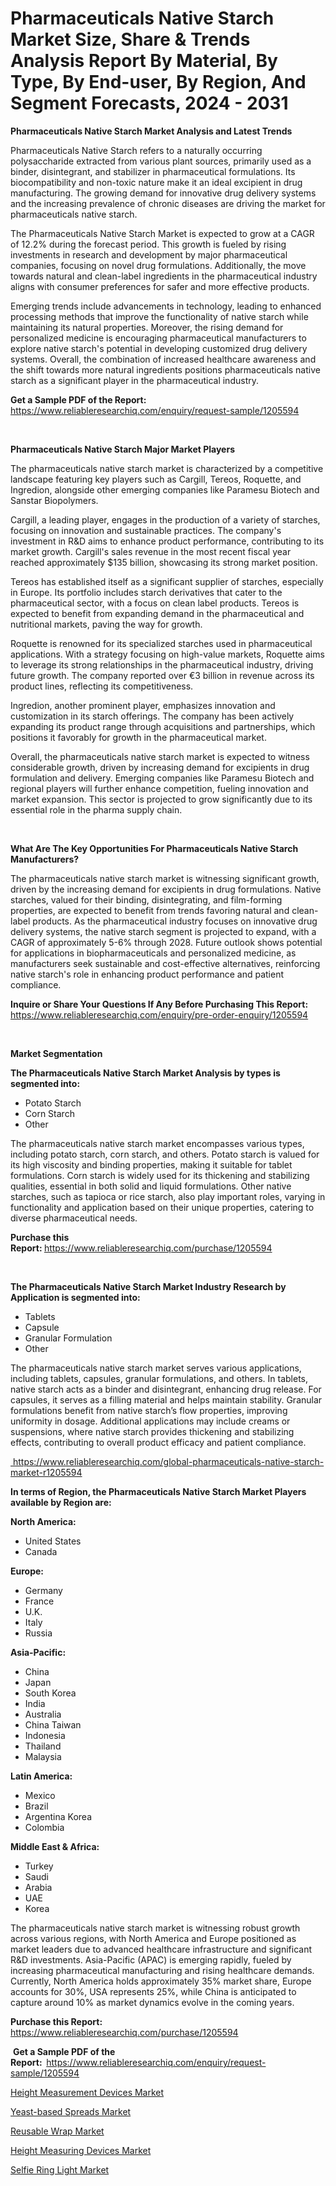 <p><h1>Pharmaceuticals Native Starch Market Size, Share & Trends Analysis Report By Material, By Type, By End-user, By Region, And Segment Forecasts, 2024 - 2031</h1></p><p><strong>Pharmaceuticals Native Starch Market Analysis and Latest Trends</strong></p>
<p><p>Pharmaceuticals Native Starch refers to a naturally occurring polysaccharide extracted from various plant sources, primarily used as a binder, disintegrant, and stabilizer in pharmaceutical formulations. Its biocompatibility and non-toxic nature make it an ideal excipient in drug manufacturing. The growing demand for innovative drug delivery systems and the increasing prevalence of chronic diseases are driving the market for pharmaceuticals native starch.</p><p>The Pharmaceuticals Native Starch Market is expected to grow at a CAGR of 12.2% during the forecast period. This growth is fueled by rising investments in research and development by major pharmaceutical companies, focusing on novel drug formulations. Additionally, the move towards natural and clean-label ingredients in the pharmaceutical industry aligns with consumer preferences for safer and more effective products.</p><p>Emerging trends include advancements in technology, leading to enhanced processing methods that improve the functionality of native starch while maintaining its natural properties. Moreover, the rising demand for personalized medicine is encouraging pharmaceutical manufacturers to explore native starch's potential in developing customized drug delivery systems. Overall, the combination of increased healthcare awareness and the shift towards more natural ingredients positions pharmaceuticals native starch as a significant player in the pharmaceutical industry.</p></p>
<p><strong>Get a Sample PDF of the Report:&nbsp;</strong> <a href="https://www.reliableresearchiq.com/enquiry/request-sample/1205594?utm_campaign=1594&utm_medium=2&utm_source=Github&utm_content=ia&utm_term=16102024&utm_id=pharmaceuticals-native-starch">https://www.reliableresearchiq.com/enquiry/request-sample/1205594</a></p>
<p>&nbsp;</p>
<p><strong>Pharmaceuticals Native Starch Major Market Players</strong></p>
<p><p>The pharmaceuticals native starch market is characterized by a competitive landscape featuring key players such as Cargill, Tereos, Roquette, and Ingredion, alongside other emerging companies like Paramesu Biotech and Sanstar Biopolymers.</p><p>Cargill, a leading player, engages in the production of a variety of starches, focusing on innovation and sustainable practices. The company's investment in R&D aims to enhance product performance, contributing to its market growth. Cargill's sales revenue in the most recent fiscal year reached approximately $135 billion, showcasing its strong market position.</p><p>Tereos has established itself as a significant supplier of starches, especially in Europe. Its portfolio includes starch derivatives that cater to the pharmaceutical sector, with a focus on clean label products. Tereos is expected to benefit from expanding demand in the pharmaceutical and nutritional markets, paving the way for growth.</p><p>Roquette is renowned for its specialized starches used in pharmaceutical applications. With a strategy focusing on high-value markets, Roquette aims to leverage its strong relationships in the pharmaceutical industry, driving future growth. The company reported over €3 billion in revenue across its product lines, reflecting its competitiveness.</p><p>Ingredion, another prominent player, emphasizes innovation and customization in its starch offerings. The company has been actively expanding its product range through acquisitions and partnerships, which positions it favorably for growth in the pharmaceutical market.</p><p>Overall, the pharmaceuticals native starch market is expected to witness considerable growth, driven by increasing demand for excipients in drug formulation and delivery. Emerging companies like Paramesu Biotech and regional players will further enhance competition, fueling innovation and market expansion. This sector is projected to grow significantly due to its essential role in the pharma supply chain.</p></p>
<p>&nbsp;</p>
<p><strong>What Are The Key Opportunities For Pharmaceuticals Native Starch Manufacturers?</strong></p>
<p><p>The pharmaceuticals native starch market is witnessing significant growth, driven by the increasing demand for excipients in drug formulations. Native starches, valued for their binding, disintegrating, and film-forming properties, are expected to benefit from trends favoring natural and clean-label products. As the pharmaceutical industry focuses on innovative drug delivery systems, the native starch segment is projected to expand, with a CAGR of approximately 5-6% through 2028. Future outlook shows potential for applications in biopharmaceuticals and personalized medicine, as manufacturers seek sustainable and cost-effective alternatives, reinforcing native starch's role in enhancing product performance and patient compliance.</p></p>
<p><strong>Inquire or Share Your Questions If Any Before Purchasing This Report:</strong> <a href="https://www.reliableresearchiq.com/enquiry/pre-order-enquiry/1205594?utm_campaign=1594&utm_medium=2&utm_source=Github&utm_content=ia&utm_term=16102024&utm_id=pharmaceuticals-native-starch">https://www.reliableresearchiq.com/enquiry/pre-order-enquiry/1205594</a></p>
<p>&nbsp;</p>
<p><strong>Market Segmentation</strong></p>
<p><strong>The Pharmaceuticals Native Starch Market Analysis by types is segmented into:</strong></p>
<p><ul><li>Potato Starch</li><li>Corn Starch</li><li>Other</li></ul></p>
<p><p>The pharmaceuticals native starch market encompasses various types, including potato starch, corn starch, and others. Potato starch is valued for its high viscosity and binding properties, making it suitable for tablet formulations. Corn starch is widely used for its thickening and stabilizing qualities, essential in both solid and liquid formulations. Other native starches, such as tapioca or rice starch, also play important roles, varying in functionality and application based on their unique properties, catering to diverse pharmaceutical needs.</p></p>
<p><strong>Purchase this Report:&nbsp;</strong><a href="https://www.reliableresearchiq.com/purchase/1205594?utm_campaign=1594&utm_medium=2&utm_source=Github&utm_content=ia&utm_term=16102024&utm_id=pharmaceuticals-native-starch">https://www.reliableresearchiq.com/purchase/1205594</a></p>
<p>&nbsp;</p>
<p><strong>The Pharmaceuticals Native Starch Market Industry Research by Application is segmented into:</strong></p>
<p><ul><li>Tablets</li><li>Capsule</li><li>Granular Formulation</li><li>Other</li></ul></p>
<p><p>The pharmaceuticals native starch market serves various applications, including tablets, capsules, granular formulations, and others. In tablets, native starch acts as a binder and disintegrant, enhancing drug release. For capsules, it serves as a filling material and helps maintain stability. Granular formulations benefit from native starch’s flow properties, improving uniformity in dosage. Additional applications may include creams or suspensions, where native starch provides thickening and stabilizing effects, contributing to overall product efficacy and patient compliance.</p></p>
<p><a href="https://www.reliableresearchiq.com/global-pharmaceuticals-native-starch-market-r1205594?utm_campaign=1594&utm_medium=2&utm_source=Github&utm_content=ia&utm_term=16102024&utm_id=pharmaceuticals-native-starch">&nbsp;https://www.reliableresearchiq.com/global-pharmaceuticals-native-starch-market-r1205594</a></p>
<p><strong>In terms of Region, the Pharmaceuticals Native Starch Market Players available by Region are:</strong></p>
<p>
    <p> <strong> North America: </strong>
        <ul>
            <li>United States</li>
            <li>Canada</li>
        </ul>
        </p> 
    <p> <strong> Europe: </strong>
        <ul>
            <li>Germany</li>
            <li>France</li>
            <li>U.K.</li>
            <li>Italy</li>
            <li>Russia</li>
        </ul>
        </p> 
    <p> <strong> Asia-Pacific: </strong>
        <ul>
            <li>China</li>
            <li>Japan</li>
            <li>South Korea</li>
            <li>India</li>
            <li>Australia</li>
            <li>China Taiwan</li>
            <li>Indonesia</li>
            <li>Thailand</li>
            <li>Malaysia</li>
        </ul>
        </p> 
    <p> <strong> Latin America: </strong>
        <ul>
            <li>Mexico</li>
            <li>Brazil</li>
            <li>Argentina Korea</li>
            <li>Colombia</li>
        </ul>
        </p> 
    <p> <strong> Middle East & Africa: </strong>
        <ul>
            <li>Turkey</li>
            <li>Saudi</li>
            <li>Arabia</li>
            <li>UAE</li>
            <li>Korea</li>
        </ul>
    </p>
    </p>
<p><p>The pharmaceuticals native starch market is witnessing robust growth across various regions, with North America and Europe positioned as market leaders due to advanced healthcare infrastructure and significant R&D investments. Asia-Pacific (APAC) is emerging rapidly, fueled by increasing pharmaceutical manufacturing and rising healthcare demands. Currently, North America holds approximately 35% market share, Europe accounts for 30%, USA represents 25%, while China is anticipated to capture around 10% as market dynamics evolve in the coming years.</p></p>
<p><strong>Purchase this Report: </strong><a href="https://www.reliableresearchiq.com/purchase/1205594?utm_campaign=1594&utm_medium=2&utm_source=Github&utm_content=ia&utm_term=16102024&utm_id=pharmaceuticals-native-starch">https://www.reliableresearchiq.com/purchase/1205594</a></p>
<p>&nbsp;<strong>Get a Sample PDF of the Report:&nbsp;&nbsp;</strong><a href="https://www.reliableresearchiq.com/enquiry/request-sample/1205594?utm_campaign=1594&utm_medium=2&utm_source=Github&utm_content=ia&utm_term=16102024&utm_id=pharmaceuticals-native-starch">https://www.reliableresearchiq.com/enquiry/request-sample/1205594</a></p>
<p><strong></strong></p>
<p><p><a href="https://www.linkedin.com/pulse/height-measurement-devices-market-evolution-key-trends-regional-akrzc?trk=public_post_embed_feed-article-content&utm_campaign=1594&utm_medium=2&utm_source=Github&utm_content=ia&utm_term=16102024&utm_id=pharmaceuticals-native-starch">Height Measurement Devices Market</a></p><p><a href="https://www.linkedin.com/pulse/yeast-based-spreads-market-innovations-trends-comprehensive-dfyyf?trk=public_post_embed_feed-article-content&utm_campaign=1594&utm_medium=2&utm_source=Github&utm_content=ia&utm_term=16102024&utm_id=pharmaceuticals-native-starch">Yeast-based Spreads Market</a></p><p><a href="https://www.linkedin.com/pulse/reusable-wrap-market-growth-outlook-from-2024-2031-projecting-drdzc?trk=public_post_embed_feed-article-content&utm_campaign=1594&utm_medium=2&utm_source=Github&utm_content=ia&utm_term=16102024&utm_id=pharmaceuticals-native-starch">Reusable Wrap Market</a></p><p><a href="https://www.linkedin.com/pulse/height-measuring-devices-revenue-growth-report-2024-2031-aa9ic?trk=public_post_embed_feed-article-content&utm_campaign=1594&utm_medium=2&utm_source=Github&utm_content=ia&utm_term=16102024&utm_id=pharmaceuticals-native-starch">Height Measuring Devices Market</a></p><p><a href="https://www.linkedin.com/pulse/key-drivers-selfie-ring-light-market-trends-future-outlook-wi9ec?trk=public_post_embed_feed-article-content&utm_campaign=1594&utm_medium=2&utm_source=Github&utm_content=ia&utm_term=16102024&utm_id=pharmaceuticals-native-starch">Selfie Ring Light Market</a></p></p>